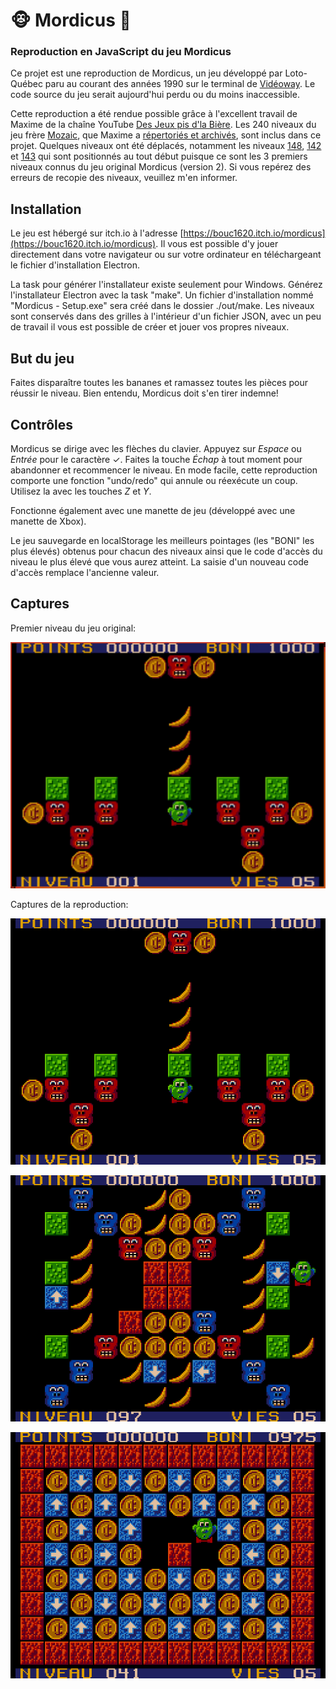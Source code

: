 # 🐵 Mordicus 🍌

### Reproduction en JavaScript du jeu Mordicus

Ce projet est une reproduction de Mordicus, un jeu développé par Loto-Québec paru au courant des années 1990 sur le terminal de [Vidéoway](https://fr.wikipedia.org/wiki/Vid%C3%A9oway). Le code source du jeu serait aujourd'hui perdu ou du moins inaccessible.

Cette reproduction a été rendue possible grâce à l'excellent travail de Maxime de la chaîne YouTube [Des Jeux pis d'la Bière](https://youtube.com/@jeuxbiere?feature=shared). Les 240 niveaux du jeu frère [Mozaic](https://youtu.be/YygmFM3qP8w?feature=shared), que Maxime a [répertoriés et archivés](https://archive.org/details/mozaic-240-levels/001.png), sont inclus dans ce projet. Quelques niveaux ont été déplacés, notamment les niveaux [148](https://archive.org/details/mozaic-240-levels/148.png), [142](https://archive.org/details/mozaic-240-levels/142.png) et [143](https://archive.org/details/mozaic-240-levels/143.png) qui sont positionnés au tout début puisque ce sont les 3 premiers niveaux connus du jeu original Mordicus (version 2). Si vous repérez des erreurs de recopie des niveaux, veuillez m'en informer.

## Installation

Le jeu est hébergé sur itch.io à l'adresse [https://bouc1620.itch.io/mordicus](https://bouc1620.itch.io/mordicus). Il vous est possible d'y jouer directement dans votre navigateur ou sur votre ordinateur en téléchargeant le fichier d'installation Electron.

La task pour générer l'installateur existe seulement pour Windows. Générez l'installateur Electron avec la task "make". Un fichier d'installation nommé "Mordicus - Setup.exe" sera créé dans le dossier ./out/make. Les niveaux sont conservés dans des grilles à l'intérieur d'un fichier JSON, avec un peu de travail il vous est possible de créer et jouer vos propres niveaux.

## But du jeu

Faites disparaître toutes les bananes et ramassez toutes les pièces pour réussir le niveau. Bien entendu, Mordicus doit s'en tirer indemne!

## Contrôles

Mordicus se dirige avec les flèches du clavier.
Appuyez sur _Espace_ ou _Entrée_ pour le caractère ✓.
Faites la touche _Échap_ à tout moment pour abandonner et recommencer le niveau.
En mode facile, cette reproduction comporte une fonction "undo/redo" qui annule ou réexécute un coup. Utilisez la avec les touches _Z_ et _Y_.

Fonctionne également avec une manette de jeu (développé avec une manette de Xbox).

Le jeu sauvegarde en localStorage les meilleurs pointages (les "BONI" les plus élevés) obtenus pour chacun des niveaux ainsi que le code d'accès du niveau le plus élevé que vous aurez atteint. La saisie d'un nouveau code d'accès remplace l'ancienne valeur.

## Captures

Premier niveau du jeu original:

<p align="center"><img src="captures/original/niveau1.png" alt="niveau 1"></img></p>

Captures de la reproduction:

<p align="center"><img src="captures/reproduction/001.png" alt="niveau 1"></img></p>

<p align="center"><img src="captures/reproduction/097.png" alt="niveau 97"></img></p>

<p align="center"><img src="captures/reproduction/041.png" alt="niveau 41"></img></p>
